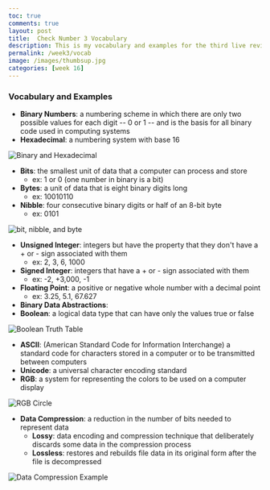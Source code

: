 ```yaml
---
toc: true
comments: true
layout: post
title:  Check Number 3 Vocabulary
description: This is my vocabulary and examples for the third live review.
permalink: /week3/vocab
image: /images/thumbsup.jpg
categories: [week 16]
---
```




### Vocabulary and Examples

- **Binary Numbers**: a numbering scheme in which there are only two possible values for each digit -- 0 or 1 -- and is the basis for all binary code used in computing systems
- **Hexadecimal**: a numbering system with base 16

![Binary and Hexadecimal]({{site.baseurl}}/images/hexadecimal.jpg)

- **Bits**: the smallest unit of data that a computer can process and store
    - ex: 1 or 0 (one number in binary is a bit)
- **Bytes**: a unit of data that is eight binary digits long
    - ex: 10010110
- **Nibble**: four consecutive binary digits or half of an 8-bit byte
    - ex: 0101

![bit, nibble, and byte]({{site.baseurl}}/images/bitnibbleandbyte.png)

- **Unsigned Integer**: integers but have the property that they don't have a + or - sign associated with them
    - ex: 2, 3, 6, 1000
- **Signed Integer**: integers that have a + or - sign associated with them
    - ex: -2, +3,000, -1
- **Floating Point**: a positive or negative whole number with a decimal point
    - ex: 3.25, 5.1, 67.627
- **Binary Data Abstractions**: 
- **Boolean**: a logical data type that can have only the values true or false

![Boolean Truth Table]({{site.baseurl}}/images/booleantruthtable.png)


- **ASCII**: (American Standard Code for Information Interchange) a standard code for characters stored in a computer or to be transmitted between computers
- **Unicode**: a universal character encoding standard
- **RGB**: a system for representing the colors to be used on a computer display

![RGB Circle]({{site.baseurl}}/images/rgb.png)

- **Data Compression**: a reduction in the number of bits needed to represent data
    - **Lossy**: data encoding and compression technique that deliberately discards some data in the compression process
    - **Lossless**: restores and rebuilds file data in its original form after the file is decompressed

![Data Compression Example]({{site.baseurl}}/images/catlosseyandlossless.jpg)
